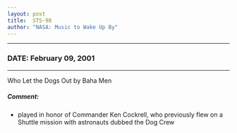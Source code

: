 ```yaml
---
layout: post
title:  STS-98
author: "NASA: Music to Wake Up By"
---
```


----
### DATE: February 09, 2001
----
Who Let the Dogs Out by Baha Men

##### Comment:
* played in honor of Commander Ken Cockrell, who previously flew on a Shuttle mission with astronauts dubbed the Dog Crew
